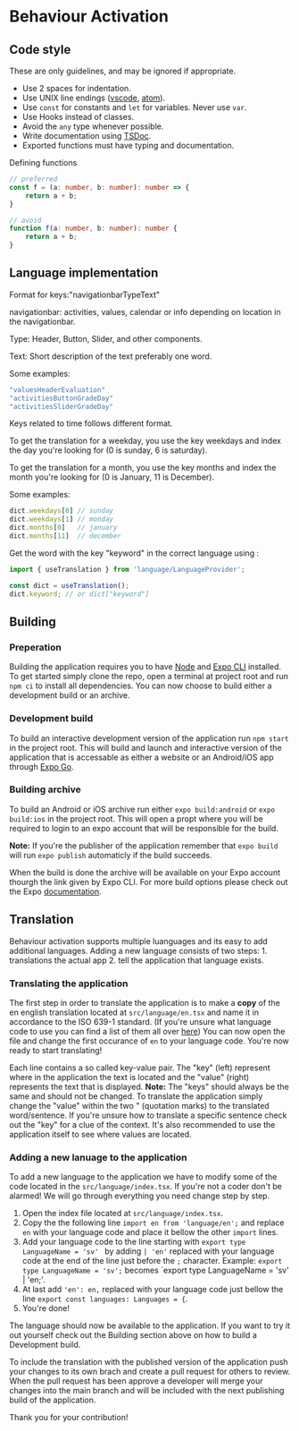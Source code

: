 # Behaviour Activation

## Code style

These are only guidelines, and may be ignored if appropriate.

* Use 2 spaces for indentation.
* Use UNIX line endings ([vscode](https://stackoverflow.com/a/48694365),
  [atom](https://stackoverflow.com/a/48686409)).
* Use `const` for constants and `let` for variables. Never use `var`.
* Use Hooks instead of classes.
* Avoid the `any` type whenever possible.
* Write documentation using [TSDoc](https://tsdoc.org/).
* Exported functions must have typing and documentation.

Defining functions

```TypeScript
// preferred
const f = (a: number, b: number): number => {
    return a + b;
}

// avoid
function f(a: number, b: number): number {
    return a + b;
}
```

## Language implementation
Format for keys:"navigationbarTypeText"

navigationbar: activities, values, calendar or info depending on location in the navigationbar.

Type: Header, Button, Slider, and other components.

Text: Short description of the text preferably one word.

Some examples:
```Typescript
"valuesHeaderEvaluation"
"activitiesButtonGradeDay"
"activitiesSliderGradeDay"
```
Keys related to time follows different format.

To get the translation for a weekday, you use the key weekdays and index the day you're looking for (0 is sunday, 6 is saturday).

To get the translation for a month, you use the key months and index the month you're looking for (0 is January, 11 is December).

Some examples:
```Typescript
dict.weekdays[0] // sunday
dict.weekdays[1] // monday
dict.months[0]   // january
dict.months[11]  // december
```
Get the word with the key "keyword" in the correct language using :
```Typescript
import { useTranslation } from 'language/LanguageProvider';

const dict = useTranslation();
dict.keyword; // or dict["keyword"]
```

## Building

### Preperation
Building the application requires you to have [Node](https://nodejs.org/en/) and [Expo CLI](https://expo.io/tools#cli) installed.
To get started simply clone the repo, open a terminal at project root and run `npm ci` to install all dependencies.
You can now choose to build either a development build or an archive.


### Development build

To build an interactive development version of the application run `npm start` in the project root.
This will build and launch and interactive version of the application that is accessable as either
a website or an Android/iOS app through [Expo Go](https://expo.io/tools#client).

### Building archive

To build an Android or iOS archive run either `expo build:android` or `expo build:ios` in the project root.
This will open a propt where you will be required to login to an expo account that will be responsible for the build.

**Note:** If you're the publisher of the application remember that `expo build` will run `expo publish` automaticly if the build succeeds.

When the build is done the archive will be available on your Expo account thourgh the link given by Expo CLI.
For more build options please check out the Expo [documentation](https://docs.expo.io/distribution/building-standalone-apps/#3-start-the-build).


## Translation

Behaviour activation supports multiple luanguages and its easy to add additional languages.
Adding a new language consists of two steps: 1. translations the actual app 2. tell the application that language exists.

### Translating the application
The first step in order to translate the application is to make a **copy** of the en english translation located at `src/language/en.tsx` and
name it in accordance to the ISO 639-1 standard. (If you're unsure what language code to use you can find a list of them all over
[here](https://en.wikipedia.org/wiki/List_of_ISO_639-1_codes)) You can now open the file and change the first occurance of `en` to your
language code. You're now ready to start translating!

Each line contains a so called key-value pair. The "key" (left) represent where in the application the text is located and the "value" (right)
represents the text that is displayed. **Note:** The "keys" should always be the same and should not be changed.
To translate the application simply change the "value" within the two " (quotation marks) to the translated word/sentence. If you're unsure how
to translate a specific sentence check out the "key" for a clue of the context. It's also recommended to use the application itself to see where
values are located.

### Adding a new lanuage to the application
To add a new language to the application we have to modify some of the code located in the `src/language/index.tsx`. If you're not a coder don't
be alarmed! We will go through everything you need change step by step.

1. Open the index file located at `src/language/index.tsx`.
2. Copy the the following line `import en from 'language/en';` and replace `en` with your language code and place it bellow the other `import` lines.
3. Add your language code to the line starting with `export type LanguageName = 'sv' ` by adding `| 'en'` replaced with your language code at the end of the line just before the `;` character. Example: `export type LanguageName = 'sv';` becomes `export type LanguageName = 'sv' | 'en;'.
4. At last add `'en': en,` replaced with your language code just bellow the line `export const languages: Languages = {`.
5. You're done!

The language should now be available to the application. If you want to try it out yourself check out the Building section above on how to build a Development build.

To include the translation with the published version of the application push your changes to its own brach and create a pull request for others to review.
When the pull request has been approve a developer will merge your changes into the main branch and will be included with the next publishing build of the application.

Thank you for your contribution!
